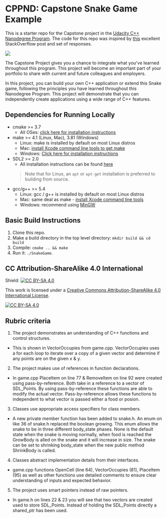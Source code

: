 # CPPND: Capstone Snake Game Example

This is a starter repo for the Capstone project in the [Udacity C++ Nanodegree Program](https://www.udacity.com/course/c-plus-plus-nanodegree--nd213). The code for this repo was inspired by [this](https://codereview.stackexchange.com/questions/212296/snake-game-in-c-with-sdl) excellent StackOverflow post and set of responses.

<img src="snake_game.gif"/>

The Capstone Project gives you a chance to integrate what you've learned throughout this program. This project will become an important part of your portfolio to share with current and future colleagues and employers.

In this project, you can build your own C++ application or extend this Snake game, following the principles you have learned throughout this Nanodegree Program. This project will demonstrate that you can independently create applications using a wide range of C++ features.

## Dependencies for Running Locally
* cmake >= 3.7
  * All OSes: [click here for installation instructions](https://cmake.org/install/)
* make >= 4.1 (Linux, Mac), 3.81 (Windows)
  * Linux: make is installed by default on most Linux distros
  * Mac: [install Xcode command line tools to get make](https://developer.apple.com/xcode/features/)
  * Windows: [Click here for installation instructions](http://gnuwin32.sourceforge.net/packages/make.htm)
* SDL2 >= 2.0
  * All installation instructions can be found [here](https://wiki.libsdl.org/Installation)
  >Note that for Linux, an `apt` or `apt-get` installation is preferred to building from source. 
* gcc/g++ >= 5.4
  * Linux: gcc / g++ is installed by default on most Linux distros
  * Mac: same deal as make - [install Xcode command line tools](https://developer.apple.com/xcode/features/)
  * Windows: recommend using [MinGW](http://www.mingw.org/)

## Basic Build Instructions

1. Clone this repo.
2. Make a build directory in the top level directory: `mkdir build && cd build`
3. Compile: `cmake .. && make`
4. Run it: `./SnakeGame`.


## CC Attribution-ShareAlike 4.0 International


Shield: [![CC BY-SA 4.0][cc-by-sa-shield]][cc-by-sa]

This work is licensed under a
[Creative Commons Attribution-ShareAlike 4.0 International License][cc-by-sa].

[![CC BY-SA 4.0][cc-by-sa-image]][cc-by-sa]

[cc-by-sa]: http://creativecommons.org/licenses/by-sa/4.0/
[cc-by-sa-image]: https://licensebuttons.net/l/by-sa/4.0/88x31.png
[cc-by-sa-shield]: https://img.shields.io/badge/License-CC%20BY--SA%204.0-lightgrey.svg

## Rubric criteria

1. The project demonstrates an understanding of C++ functions and control structures.

* This is shown in VectorOccupies from game.cpp. VectorOccupies uses a for each loop to iterate over a copy of a given vector and determine if any points are on the given x & y.

2. The project makes use of references in function declarations.

* In game.cpp PlaceItem on line 77 & RemoveItem on line  92 were created using pass-by-reference. Both take in a reference to a vector of SDL_Points.
By using pass-by-reference these functions are able to modify the actual vector. Pass-by-reference allows these functions to independent to what vector is passed either a food or posion.

3. Classes use appropriate access specifiers for class members.

* A new private member function has been added to snake.h. An enum on like 36 of snake.h replaced the boolean growing. This enum allows the snake to be in three different body_state phases. None is the default state when the snake is moving normally, when food is reached the GrowBody is alled on the snake and it will increase in size. The snake can be set to shrinking body_state when the new public method ShrinkBody is called.

4. Classes abstract implementation details from their interfaces.

* game.cpp functions OpenCell (line 64), VectorOccupies (81), PlaceItem (95) as well as other functions use detailed comments to ensure clear understanding of inputs and expected behavior.

5. The project uses smart pointers instead of raw pointers.

* In game.h on lines 22 & 23 you will see that two vectors are created used to store SDL_Points. Instead of holding the SDL_Points directly a shared_ptr has been used.
